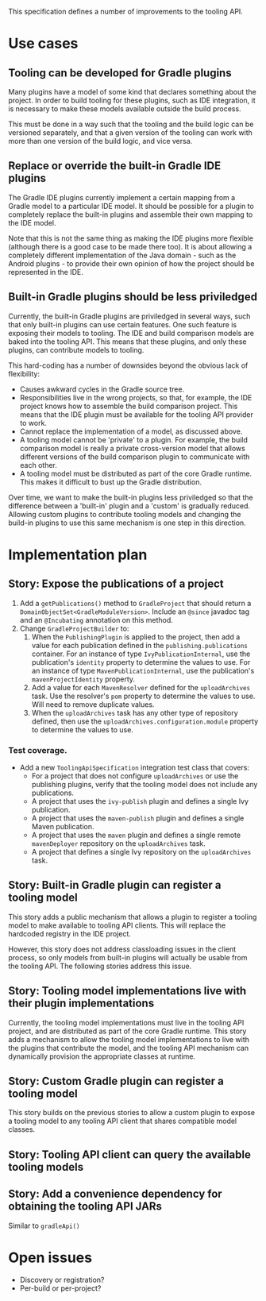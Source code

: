 
This specification defines a number of improvements to the tooling API.

# Use cases

## Tooling can be developed for Gradle plugins

Many plugins have a model of some kind that declares something about the project. In order to build tooling for these
plugins, such as IDE integration, it is necessary to make these models available outside the build process.

This must be done in a way such that the tooling and the build logic can be versioned separately, and that a given
version of the tooling can work with more than one version of the build logic, and vice versa.

## Replace or override the built-in Gradle IDE plugins

The Gradle IDE plugins currently implement a certain mapping from a Gradle model to a particular IDE model. It should be
possible for a plugin to completely replace the built-in plugins and assemble their own mapping to the IDE model.

Note that this is not the same thing as making the IDE plugins more flexible (although there is a good case to be made there
too). It is about allowing a completely different implementation of the Java domain - such as the Android plugins - to provide
their own opinion of how the project should be represented in the IDE.

## Built-in Gradle plugins should be less priviledged

Currently, the built-in Gradle plugins are priviledged in several ways, such that only built-in plugins can use
certain features. One such feature is exposing their models to tooling. The IDE and build comparison models
are baked into the tooling API. This means that these plugins, and only these plugins, can contribute models to tooling.

This hard-coding has a number of downsides beyond the obvious lack of flexibility:

* Causes awkward cycles in the Gradle source tree.
* Responsibilities live in the wrong projects, so that, for example, the IDE project knows how to assemble the
  build comparison project. This means that the IDE plugin must be available for the tooling API provider to work.
* Cannot replace the implementation of a model, as discussed above.
* A tooling model cannot be 'private' to a plugin. For example, the build comparison model is really a private cross-version
  model that allows different versions of the build comparison plugin to communicate with each other.
* A tooling model must be distributed as part of the core Gradle runtime. This makes it difficult to bust up the
  Gradle distribution.

Over time, we want to make the built-in plugins less priviledged so that the difference between a 'built-in' plugin and
a 'custom' is gradually reduced. Allowing custom plugins to contribute tooling models and changing the build-in plugins
to use this same mechanism is one step in this direction.

# Implementation plan

## Story: Expose the publications of a project

1. Add a `getPublications()` method to `GradleProject` that should return a `DomainObjectSet<GradleModuleVersion>`. Include an `@since` javadoc tag and
   an `@Incubating` annotation on this method.
2. Change `GradleProjectBuilder` to:
    1. When the `PublishingPlugin` is applied to the project, then add a value for each publication defined in the `publishing.publications`
       container. For an instance of type `IvyPublicationInternal`, use the publication's `identity` property to determine the values to use.
       For an instance of type `MavenPublicationInternal`, use the publication's `mavenProjectIdentity` property.
    2. Add a value for each `MavenResolver` defined for the `uploadArchives` task. Use the resolver's `pom` property to determine the values to use.
       Will need to remove duplicate values.
    3. When the `uploadArchives` task has any other type of repository defined, then use the `uploadArchives.configuration.module` property
       to determine the values to use.

### Test coverage.

- Add a new `ToolingApiSpecification` integration test class that covers:
    - For a project that does not configure `uploadArchives` or use the publishing plugins, verify that the tooling model does not include any publications.
    - A project that uses the `ivy-publish` plugin and defines a single Ivy publication.
    - A project that uses the `maven-publish` plugin and defines a single Maven publication.
    - A project that uses the `maven` plugin and defines a single remote `mavenDeployer` repository on the `uploadArchives` task.
    - A project that defines a single Ivy repository on the `uploadArchives` task.

## Story: Built-in Gradle plugin can register a tooling model

This story adds a public mechanism that allows a plugin to register a tooling model to make available to tooling API
clients. This will replace the hardcoded registry in the IDE project.

However, this story does not address classloading issues in the client process, so only models from built-in plugins
will actually be usable from the tooling API. The following stories address this issue.

## Story: Tooling model implementations live with their plugin implementations

Currently, the tooling model implementations must live in the tooling API project, and are distributed as part of the
core Gradle runtime. This story adds a mechanism to allow the tooling model implementations to live with the plugins
that contribute the model, and the tooling API mechanism can dynamically provision the appropriate classes at runtime.

## Story: Custom Gradle plugin can register a tooling model

This story builds on the previous stories to allow a custom plugin to expose a tooling model to any tooling API client
that shares compatible model classes.

## Story: Tooling API client can query the available tooling models

## Story: Add a convenience dependency for obtaining the tooling API JARs

Similar to `gradleApi()`

# Open issues

* Discovery or registration?
* Per-build or per-project?
